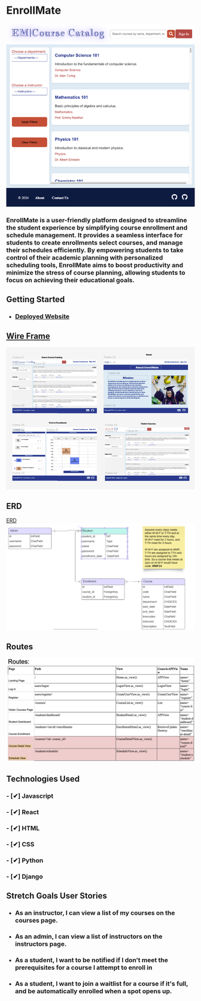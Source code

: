 # **EnrollMate**

![Preview of app](/public/Preview.png)

### EnrollMate is a user-friendly platform designed to streamline the student experience by simplifying course enrollment and schedule management. It provides a seamless interface for students to create enrollments select courses, and manage their schedules efficiently. By empowering students to take control of their academic planning with personalized scheduling tools, EnrollMate aims to boost productivity and minimize the stress of course planning, allowing students to focus on achieving their educational goals.

## Getting Started

- ### [Deployed Website](https://enroll-mate-front-end.vercel.app/)

## [Wire Frame](https://www.figma.com/design/UeBbmFAGVIVPOO7SxCCZtd/EnrollMate?node-id=0-1&node-type=canvas&t=uYbTRUTREkR04nx1-0)
![wireframe](./public/Wireframe.png)

## ERD

[ERD](https://lucid.app/lucidchart/3478ab7c-47fa-4576-8f98-0093d7ac4e7c/edit?invitationId=inv_ed7ff873-fc89-46df-8156-3e213bac9dbf&page=0_0#)
![erd](./public/ERD.png)


## Routes

![routes](./public/Routes.png)

## Technologies Used

### - [✔] Javascript
### - [✔] React
### - [✔] HTML
### - [✔] CSS
### - [✔] Python
### - [✔] Django


## Stretch Goals User Stories
* ### As an instructor, I can view a list of my courses on the courses page.
* ### As an admin, I can view a list of instructors on the instructors page.
* ### As a student, I want to be notified if I don’t meet the prerequisites for a course I attempt to enroll in
* ### As a student, I want to join a waitlist for a course if it's full, and be automatically enrolled when a spot opens up.

